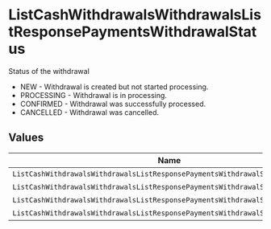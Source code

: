 # ListCashWithdrawalsWithdrawalsListResponsePaymentsWithdrawalStatus

Status of the withdrawal
* NEW - Withdrawal is created but not started processing.
* PROCESSING - Withdrawal is in processing.
* CONFIRMED - Withdrawal was successfully processed.
* CANCELLED - Withdrawal was cancelled.


## Values

| Name                                                                           | Value                                                                          |
| ------------------------------------------------------------------------------ | ------------------------------------------------------------------------------ |
| `ListCashWithdrawalsWithdrawalsListResponsePaymentsWithdrawalStatusNew`        | NEW                                                                            |
| `ListCashWithdrawalsWithdrawalsListResponsePaymentsWithdrawalStatusProcessing` | PROCESSING                                                                     |
| `ListCashWithdrawalsWithdrawalsListResponsePaymentsWithdrawalStatusConfirmed`  | CONFIRMED                                                                      |
| `ListCashWithdrawalsWithdrawalsListResponsePaymentsWithdrawalStatusCancelled`  | CANCELLED                                                                      |